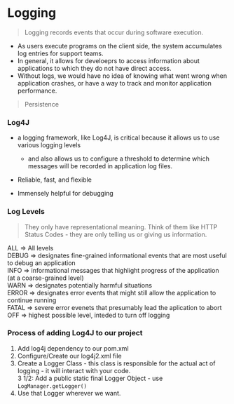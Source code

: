 # Logging
> Logging records events that occur during software execution.  

- As users execute programs on the client side, the system accumulates log entries for support teams.  
- In general, it allows for develoeprs to access information about applications to which they do not have direct access. 
- Without logs, we would have no idea of knowing what went wrong when application crashes, or have a way to track and monitor application performance. 

> Persistence  

### Log4J
- a logging framework, like Log4J, is critical because it allows us to use various logging levels  
    - and also allows us to configure a threshold to determine which messages will be recorded in application log files. 

- Reliable, fast, and flexible
- Immensely helpful for debugging

### Log Levels 
> They only have representational meaning. Think of them like HTTP Status Codes - they are only telling us or giving us information.   

ALL  => All levels  
DEBUG => designates fine-grained informational events that are most useful to debug an application   
INFO  => informational messages that highlight progress of the application (at a coarse-grained level)  
WARN  => designates potentially harmful situations  
ERROR  => designates error events that might still allow the application to continue running    
FATAL  => severe error evenets that presumably lead the aplication to abort    
OFF  => highest possible level, inteded to turn off logging  


### Process of adding Log4J to our project
1. Add log4j dependency to our pom.xml  
2. Configure/Create our log4j2.xml file 
3. Create a Logger Class - this class is responsible for the actual act of logging - it will interact with your code.  
3 1/2: Add a public static final Logger Object - use `LogManager.getLogger()`  
4. Use that Logger wherever we want. 